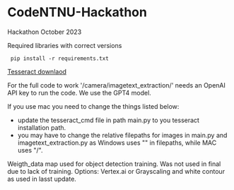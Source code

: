 # CodeNTNU-Hackathon
Hackathon October 2023

Required libraries with correct versions
```
 pip install -r requirements.txt 
```
<a href="https://tesseract-ocr.github.io/tessdoc/Installation.html" target="_blank">Tesseract downlaod</a>

For the full code to work '/camera/imagetext_extraction/' needs an OpenAI API key to run the code. We use the GPT4 model.

If you use mac you need to change the things listed below:
- update the tesseract_cmd file in path main.py to you tesseract installation path.
- you may have to change the relative filepaths for images in main.py and imagetext_extraction.py as Windows uses "\" in filepaths, while MAC uses "/".

Weigth_data map used for object detection training. Was not used in final due to lack of training. Options: Vertex.ai or Grayscaling and white contour as used in lasst update. 
